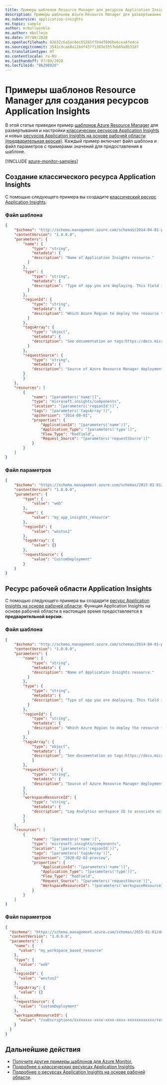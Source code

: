 ```yaml
---
title: Примеры шаблонов Resource Manager для ресурсов Application Insights
description: Примеры шаблонов Azure Resource Manager для развертывания ресурсов Application Insights в Azure Monitor.
ms.subservice: application-insights
ms.topic: sample
author: mrbullwinkle
ms.author: mbullwin
ms.date: 07/08/2020
ms.openlocfilehash: 82032c6a5ac8ec65265ffb44f896be6cea8fe4ce
ms.sourcegitcommit: 3541c9cae8a12bdf457f1383e3557eb85a9b3187
ms.translationtype: HT
ms.contentlocale: ru-RU
ms.lasthandoff: 07/09/2020
ms.locfileid: "86208926"
---
```

# <a name="resource-manager-template-samples-for-creating-application-insights-resources"></a>Примеры шаблонов Resource Manager для создания ресурсов Application Insights

В этой статье приведен пример [шаблонов Azure Resource Manager](../../azure-resource-manager/templates/template-syntax.md) для развертывания и настройки [классических ресурсов Application Insights](../app/create-new-resource.md) и новых [ресурсов Application Insights на основе рабочей области (предварительная версия)](../app/create-workspace-resource.md). Каждый пример включает файл шаблона и файл параметров с примерами значений для предоставления в шаблоне.

[!INCLUDE [azure-monitor-samples](../../../includes/azure-monitor-resource-manager-samples.md)]

## <a name="classic-application-insights-resource"></a>Создание классического ресурса Application Insights

С помощью следующего примера вы создадите [классический ресурс Application Insights](https://docs.microsoft.com/azure/azure-monitor/app/create-new-resource). 

### <a name="template-file"></a>Файл шаблона

```json
{
    "$schema": "http://schema.management.azure.com/schemas/2014-04-01-preview/deploymentTemplate.json#",
    "contentVersion": "1.0.0.0",
    "parameters": {
        "name": {
            "type": "string",
            "metadata": {
            "description": "Name of Application Insights resource."
          }
        },
        "type": {
            "type": "string",
            "metadata": {
            "description": "Type of app you are deploying. This field is for legacy reasons and will not impact the type of App Insights resource you deploy."
          }
        },
        "regionId": {
            "type": "string",
            "metadata": {
            "description": "Which Azure Region to deploy the resource to. This must be a valid Azure regionId."
          }
        },
        "tagsArray": {
            "type": "object",
            "metadata": {
            "description": "See documentation on tags:https://docs.microsoft.com/azure/azure-resource-manager/management/tag-resources."
          }
        },
        "requestSource": {
            "type": "string",
            "metadata": {
            "description": "Source of Azure Resource Manager deployment"
        }
        }
    },
    "resources": [
        {
            "name": "[parameters('name')]",
            "type": "microsoft.insights/components",
            "location": "[parameters('regionId')]",
            "tags": "[parameters('tagsArray')]",
            "apiVersion": "2014-08-01",
            "properties": {
                "ApplicationId": "[parameters('name')]",
                "Application_Type": "[parameters('type')]",
                "Flow_Type": "Redfield",
                "Request_Source": "[parameters('requestSource')]"
            }
        }
    ]
}
```

### <a name="parameter-file"></a>Файл параметров

```json
{
    "$schema": "https://schema.management.azure.com/schemas/2015-01-01/deploymentParameters.json#",
    "contentVersion": "1.0.0.0",
    "parameters": {
        "type": {
            "value": "web"
        },
        "name": {
            "value": "my_app_insights_resource"
        },
        "regionId": {
            "value": "westus2"
        },
        "tagsArray": {
            "value": {}
        },
        "requestSource": {
            "value": "CustomDeployment"
        }
    }
}
```

## <a name="workspace-based-application-insights-resource"></a>Ресурс рабочей области Application Insights 

С помощью следующего примера вы создадите [ресурс Application Insights на основе рабочей области](https://docs.microsoft.com/azure/azure-monitor/app/create-workspace-resource). Функция Application Insights на основе рабочей области в настоящее время предоставляется в **предварительной версии**. 


### <a name="template-file"></a>Файл шаблона

```json
{
    "$schema": "http://schema.management.azure.com/schemas/2014-04-01-preview/deploymentTemplate.json#",
    "contentVersion": "1.0.0.0",
    "parameters": {
        "name": {
            "type": "string",
            "metadata": {
            "description": "Name of Application Insights resource."
          }
        },
        "type": {
            "type": "string",
            "metadata": {
            "description": "Type of app you are deploying. This field is for legacy reasons and will not impact the type of App Insights resource you deploy."
          }
        },
        "regionId": {
            "type": "string",
            "metadata": {
            "description": "Which Azure Region to deploy the resource to. This must be a valid Azure regionId."
          }
        },
        "tagsArray": {
            "type": "object",
            "metadata": {
            "description": "See documentation on tags:https://docs.microsoft.com/azure/azure-resource-manager/management/tag-resources."
            }
        },
        "requestSource": {
            "type": "string",
            "metadata": {
            "description": "Source of Azure Resource Manager deployment"
        }
        },
        "workspaceResourceId": {
            "type": "string",
            "metadata": {
            "description": "Log Analytics workspace ID to associate with your Application Insights resource."
        }
        }
    },
    "resources": [
        {
            "name": "[parameters('name')]",
            "type": "microsoft.insights/components",
            "location": "[parameters('regionId')]",
            "tags": "[parameters('tagsArray')]",
            "apiVersion": "2020-02-02-preview",
            "properties": {
                "ApplicationId": "[parameters('name')]",
                "Application_Type": "[parameters('type')]",
                "Flow_Type": "Redfield",
                "Request_Source": "[parameters('requestSource')]",
                "WorkspaceResourceId": "[parameters('workspaceResourceId')]"
            }
        }
    ]
}
```

### <a name="parameter-file"></a>Файл параметров

```json
{
  "$schema": "https://schema.management.azure.com/schemas/2015-01-01/deploymentParameters.json#",
  "contentVersion": "1.0.0.0",
  "parameters": {
    "name": {
      "value": "my_workspace_based_resource"
    },
    "type": {
      "value": "web"
    },
    "regionId": {
      "value": "westus2"
    },
    "tagsArray": {
      "value": {}
    },
    "requestSource": {
      "value": "CustomDeployment"
    },
    "workspaceResourceId": {
      "value": "/subscriptions/xxxxxxxx-xxxx-xxxx-xxxx-xxxxxxxxxxxx/resourcegroups/testxxxx/providers/microsoft.operationalinsights/workspaces/testworkspace"
    }
  }
}
```

## <a name="next-steps"></a>Дальнейшие действия

* [Получите другие примеры шаблонов для Azure Monitor.](resource-manager-samples.md)
* [Подробнее о классических ресурсах Application Insights](../app/create-new-resource.md).
* [Подробнее о ресурсах Application Insights на основе рабочей области](../app/create-workspace-resource.md).
